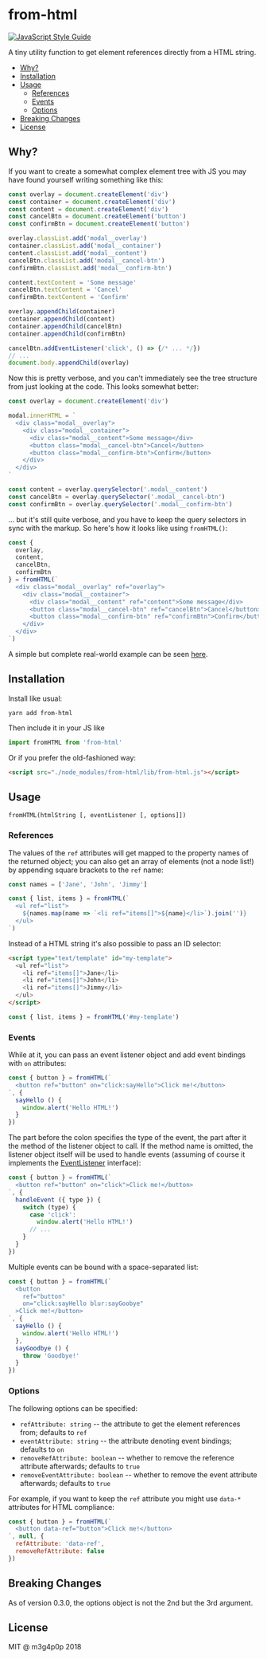 # from-html

[![JavaScript Style Guide](https://img.shields.io/badge/code_style-standard-brightgreen.svg)](https://standardjs.com)

A tiny utility function to get element references directly from a HTML string.

- [Why?](#why)
- [Installation](#installation)
- [Usage](#usage)
  - [References](#references)
  - [Events](#events)
  - [Options](#options)
- [Breaking Changes](#breaking-changes)
- [License](#license)

## Why?

If you want to create a somewhat complex element tree with JS you may have found yourself writing something like this:

```javascript
const overlay = document.createElement('div')
const container = document.createElement('div')
const content = document.createElement('div')
const cancelBtn = document.createElement('button')
const confirmBtn = document.createElement('button')

overlay.classList.add('modal__overlay')
container.classList.add('modal__container')
content.classList.add('modal__content')
cancelBtn.classList.add('modal__cancel-btn')
confirmBtn.classList.add('modal__confirm-btn')

content.textContent = 'Some message'
cancelBtn.textContent = 'Cancel'
confirmBtn.textContent = 'Confirm'

overlay.appendChild(container)
container.appendChild(content)
container.appendChild(cancelBtn)
container.appendChild(confirmBtn)

cancelBtn.addEventListener('click', () => {/* ... */})
// ...
document.body.appendChild(overlay)
```

Now this is pretty verbose, and you can't immediately see the tree structure from just looking at the code. This looks somewhat better:

```javascript
const overlay = document.createElement('div')

modal.innerHTML = `
  <div class="modal__overlay">
    <div class="modal__container">
      <div class="modal__content">Some message</div>
      <button class="modal__cancel-btn">Cancel</button>
      <button class="modal__confirm-btn">Confirm</button>
    </div>
  </div>
`

const content = overlay.querySelector('.modal__content')
const cancelBtn = overlay.querySelector('.modal__cancel-btn')
const confirmBtn = overlay.querySelector('.modal__confirm-btn')
```

... but it's still quite verbose, and you have to keep the query selectors in sync with the markup. So here's how it looks like using `fromHTML()`:

```javascript
const {
  overlay,
  content,
  cancelBtn,
  confirmBtn
} = fromHTML(`
  <div class="modal__overlay" ref="overlay">
    <div class="modal__container">
      <div class="modal__content" ref="content">Some message</div>
      <button class="modal__cancel-btn" ref="cancelBtn">Cancel</button>
      <button class="modal__confirm-btn" ref="confirmBtn">Confirm</button>
    </div>
  </div>
`)
```

A simple but complete real-world example can be seen [here](https://gist.github.com/m3g4p0p/8638c37447c638bede24fc1a767ab486).

## Installation

Install like usual:

```
yarn add from-html
```

Then include it in your JS like

```javascript
import fromHTML from 'from-html'
```

Or if you prefer the old-fashioned way:

```html
<script src="./node_modules/from-html/lib/from-html.js"></script>
```

## Usage

```
fromHTML(htmlString [, eventListener [, options]])
```

### References

The values of the `ref` attributes will get mapped to the property names of the returned object; you can also get an array of elements (not a node list!) by appending square brackets to the `ref` name:

```javascript
const names = ['Jane', 'John', 'Jimmy']

const { list, items } = fromHTML(`
  <ul ref="list">
    ${names.map(name => `<li ref="items[]">${name}</li>`).join('')}
  </ul>
`)
```

Instead of a HTML string it's also possible to pass an ID selector:

```html
<script type="text/template" id="my-template">
  <ul ref="list">
    <li ref="items[]">Jane</li>
    <li ref="items[]">John</li>
    <li ref="items[]">Jimmy</li>
  </ul>
</script>
```

```javascript
const { list, items } = fromHTML('#my-template')
```

### Events

While at it, you can pass an event listener object and add event bindings with `on` attributes:

```javascript
const { button } = fromHTML(`
  <button ref="button" on="click:sayHello">Click me!</button>
`, {
  sayHello () {
    window.alert('Hello HTML!')
  }
})
```

The part before the colon specifies the type of the event, the part after it the method of the listener object to call. If the method name is omitted, the listener object itself will be used to handle events (assuming of course it implements the [EventListener](https://www.w3.org/TR/DOM-Level-2-Events/events.html#Events-EventListener) interface):

```javascript
const { button } = fromHTML(`
  <button ref="button" on="click">Click me!</button>
`, {
  handleEvent ({ type }) {
    switch (type) {
      case 'click':
        window.alert('Hello HTML!')
      // ...
    }
  }
})
```

Multiple events can be bound with a space-separated list:

```javascript
const { button } = fromHTML(`
  <button
    ref="button"
    on="click:sayHello blur:sayGoobye"
  >Click me!</button>
`, {
  sayHello () {
    window.alert('Hello HTML!')
  },
  sayGoodbye () {
    throw 'Goodbye!'
  }
})
```

### Options

The following options can be specified:

- `refAttribute: string` -- the attribute to get the element references from; defaults to `ref`
- `eventAttribute: string` -- the attribute denoting event bindings; defaults to `on`
- `removeRefAttribute: boolean` -- whether to remove the reference attribute afterwards; defaults to `true`
- `removeEventAttribute: boolean` -- whether to remove the event attribute afterwards; defaults to `true`

For example, if you want to keep the `ref` attribute you might use `data-*` attributes for HTML compliance:

```javascript
const { button } = fromHTML(`
  <button data-ref="button">Click me!</button>
`, null, {
  refAttribute: 'data-ref',
  removeRefAttribute: false
})
```

## Breaking Changes

As of version 0.3.0, the options object is not the 2nd but the 3rd argument.

## License

MIT @ m3g4p0p 2018